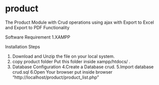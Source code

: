 # product
The Product Module with Crud operations using ajax with Export to Excel and Export to PDF Functionality 

Software Requirement 
1.XAMPP

Installation Steps
1. Download and Unzip the file on your local system.
2. copy product folder Put this folder inside xampp/htdocs/ .
3. Database Configuration
4.Create a Database crud.
5.Import database crud.sql
6.Open Your browser put inside browser “http://localhost/product/product_list.php”

